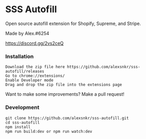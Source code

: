 # SSS Autofill
Open source autofill extension for Shopify, Supreme, and Stripe.

Made by Alex.#6254

https://discord.gg/2vs2ceQ

### Installation
```
Download the zip file here https://github.com/alexsnkr/sss-autofill/releases
Go to chrome://extensions/
Enable Developer mode
Drag and drop the zip file into the extensions page
```


Want to make some improvements? Make a pull request!

### Development 
```
git clone https://github.com/alexsnkr/sss-autofill.git
cd sss-autofill
npm install
npm run build:dev or npm run watch:dev
```
